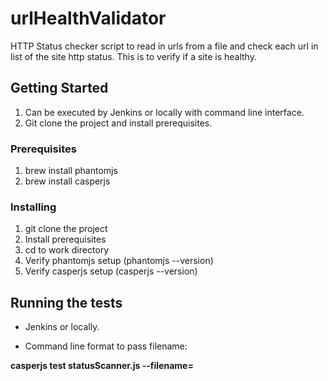 #  urlHealthValidator

HTTP Status checker script to read in urls from a file and check each url in list of the site http status. This is to verify if a site is healthy.

## Getting Started

1. Can be executed by Jenkins or locally with command line interface.
2. Git clone the project and install prerequisites.

### Prerequisites

1. brew install phantomjs
2. brew install casperjs

### Installing

1. git clone the project
2. Install prerequisites
3. cd to work directory
4. Verify phantomjs setup (phantomjs --version)
5. Verify casperjs setup (casperjs --version)

## Running the tests

- Jenkins or locally.

- Command line format to pass filename:

**casperjs test statusScanner.js --filename=<path to file>**

